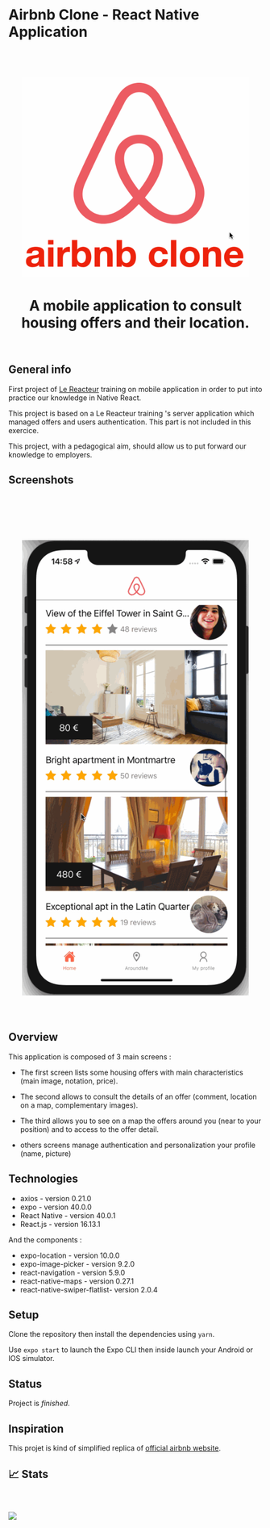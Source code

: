 # Airbnb Clone - React Native Application

<h1 align="center">
<br>
<img
		width="450"
		alt="airbnb Clone - React Native App"
		src="preview\airbnbClone-logo.gif">
    <br>
    <br>
    A mobile application to consult housing offers and their location.
    <br>
    <br>
</h1>

## General info

First project of [Le Reacteur](https://www.lereacteur.io/) training on mobile application in order to put into practice our knowledge in Native React.

This project is based on a Le Reacteur training 's server application which managed offers and users authentication. This part is not included in this exercice.

This project, with a pedagogical aim, should allow us to put forward our knowledge to employers.

## Screenshots

<h1 align="center">
<br>
<br>
<img 
		width="450"
		alt="airbnb Clone - Screenshots"
		src="preview\airbnbClone-demo.gif"/>
<br>
<br>
</h1>

## Overview

This application is composed of 3 main screens :

- The first screen lists some housing offers with main characteristics (main image, notation, price).

- The second allows to consult the details of an offer (comment, location on a map, complementary images).

- The third allows you to see on a map the offers around you (near to your position) and to access to the offer detail.

- others screens manage authentication and personalization your profile (name, picture)

## Technologies

- axios - version 0.21.0
- expo - version 40.0.0
- React Native - version 40.0.1
- React.js - version 16.13.1

And the components :

- expo-location - version 10.0.0
- expo-image-picker - version 9.2.0
- react-navigation - version 5.9.0
- react-native-maps - version 0.27.1
- react-native-swiper-flatlist- version 2.0.4

## Setup

Clone the repository then install the dependencies using `yarn`.

Use `expo start` to launch the Expo CLI then inside launch your Android or IOS simulator.

## Status

Project is _finished_.

## Inspiration

This projet is kind of simplified replica of [official airbnb website](https://www.airbnb.fr/).

## 📈 Stats

<br>
<br> 
<img align="center" src="https://wilclauzel-activitycounter.herokuapp.com/counter/GitHub/AirbnbM?kind=SVG"/>
<br>
<br>
